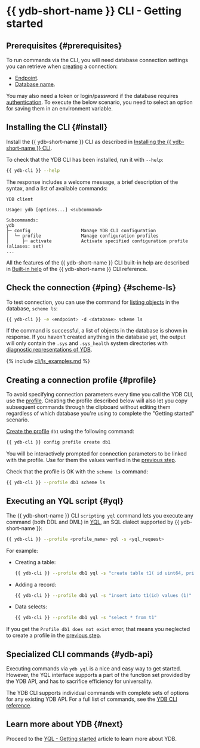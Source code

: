 # {{ ydb-short-name }} CLI - Getting started

## Prerequisites {#prerequisites}

To run commands via the CLI, you will need database connection settings you can retrieve when [creating](../create_db.md) a connection:

* [Endpoint](../../concepts/connect.md#endpoint).
* [Database name](../../concepts/connect.md#database).

You may also need a token or login/password if the database requires [authentication](../auth.md). To execute the below scenario, you need to select an option for saving them in an environment variable.

## Installing the CLI {#install}

Install the {{ ydb-short-name }} CLI as described in [Installing the {{ ydb-short-name }} CLI](../../reference/ydb-cli/install.md).

To check that the YDB CLI has been installed, run it with `--help`:

```bash
{{ ydb-cli }} --help
```

The response includes a welcome message, a brief description of the syntax, and a list of available commands:

```text
YDB client

Usage: ydb [options...] <subcommand>

Subcommands:
ydb
├─ config                   Manage YDB CLI configuration
│  └─ profile               Manage configuration profiles
│     ├─ activate           Activate specified configuration profile (aliases: set)
...
```

All the features of the {{ ydb-short-name }} CLI built-in help are described in [Built-in help](../../reference/ydb-cli/commands/service.md#help) of the {{ ydb-short-name }} CLI reference.

## Check the connection {#ping} {#scheme-ls}

To test connection, you can use the command for [listing objects](../../reference/ydb-cli/commands/scheme-ls.md) in the database, `scheme ls`:

```bash
{{ ydb-cli }} -e <endpoint> -d <database> scheme ls
```

If the command is successful, a list of objects in the database is shown in response. If you haven't created anything in the database yet, the output will only contain the `.sys` and `.sys_health` system directories with [diagnostic representations of YDB](../../troubleshooting/system_views.md).

{% include [cli/ls_examples.md](cli/ls_examples.md) %}

## Creating a connection profile {#profile}

To avoid specifying connection parameters every time you call the YDB CLI, use the [profile](../../reference/ydb-cli/profile/index.md). Creating the profile described below will also let you copy subsequent commands through the clipboard without editing them regardless of which database you're using to complete the "Getting started" scenario.

[Create the profile](../../reference/ydb-cli/profile/create.md) `db1` using the following command:

```bash
{{ ydb-cli }} config profile create db1
```

You will be interactively prompted for connection parameters to be linked with the profile. Use for them the values verified in the [previous step](#ping).

Check that the profile is OK with the `scheme ls` command:

```bash
{{ ydb-cli }} --profile db1 scheme ls
```

## Executing an YQL script {#yql}

The {{ ydb-short-name }} CLI `scripting yql` command lets you execute any command (both DDL and DML) in [YQL](../../yql/reference/index.md), an SQL dialect supported by {{ ydb-short-name }}:

```bash
{{ ydb-cli }} --profile <profile_name> yql -s <yql_request>
```

For example:

* Creating a table:

  ```bash
  {{ ydb-cli }} --profile db1 yql -s "create table t1( id uint64, primary key(id))"
  ```

* Adding a record:

  ```bash
  {{ ydb-cli }} --profile db1 yql -s "insert into t1(id) values (1)"
  ```

* Data selects:

  ```bash
  {{ ydb-cli }} --profile db1 yql -s "select * from t1"
  ```

If you get the `Profile db1 does not exist` error, that means you neglected to create a profile in the [previous step](#profile).

## Specialized CLI commands {#ydb-api}

Executing commands via `ydb yql` is a nice and easy way to get started. However, the YQL interface supports a part of the function set provided by the YDB API, and has to sacrifice efficiency for universality.

The YDB CLI supports individual commands with complete sets of options for any existing YDB API. For a full list of commands, see the [YDB CLI reference](../../reference/ydb-cli/index.md).

## Learn more about YDB {#next}

Proceed to the [YQL - Getting started](../yql.md) article to learn more about YDB.